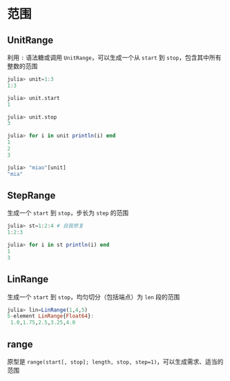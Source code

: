 # 范围
## UnitRange
利用 `:` 语法糖或调用 `UnitRange`，可以生成一个从 `start` 到 `stop`，包含其中所有整数的范围
```jl
julia> unit=1:3
1:3

julia> unit.start
1

julia> unit.stop
3

julia> for i in unit println(i) end
1
2
3

julia> "miao"[unit]
"mia"
```

## StepRange
生成一个 `start` 到 `stop`，步长为 `step` 的范围
```jl
julia> st=1:2:4 # 自我修复
1:2:3

julia> for i in st println(i) end
1
3
```

## LinRange
生成一个 `start` 到 `stop`，均匀切分（包括端点）为 `len` 段的范围
```jl
julia> lin=LinRange(1,4,5)
5-element LinRange{Float64}:
 1.0,1.75,2.5,3.25,4.0
```

## range
原型是 `range(start[, stop]; length, stop, step=1)`，可以生成需求、适当的范围
